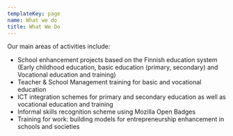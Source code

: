 ```yaml
---
templateKey: page
name: What we do
title: What We Do
---
```

Our main areas of activities include:

* School enhancement projects based on the Finnish education system (Early childhood education, basic education (primary, secondary) and Vocational education and training)
* Teacher & School Management training for basic and vocational education
* ICT integration schemes for primary and secondary education as well as vocational education and training
* Informal skills recognition scheme using Mozilla Open Badges
* Training for work: building models for entrepreneurship enhancement in schools and societies
